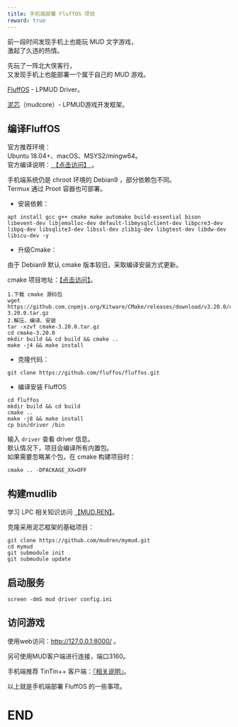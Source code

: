 ```yaml
---
title: 手机端部署 FluffOS 项目
reward: true
---
```


前一段时间发现手机上也能玩 MUD 文字游戏，  
激起了久违的热情。

先玩了一阵北大侠客行，  
又发现手机上也能部署一个属于自己的 MUD 游戏。

[FluffOS](https://github.com/fluffos/fluffos) - LPMUD Driver。

[泥芯](https://github.com/oiuv/mudcore)（mudcore）- LPMUD游戏开发框架。

<!--more-->

## 编译FluffOS

官方推荐环境：  
Ubuntu 18.04+、macOS、MSYS2/mingw64。  
官方编译说明：[ 【点击访问】 ](https://www.fluffos.info/build.html)。

手机端系统仍是 chroot 环境的 Debian9 ，部分依赖包不同。   
Termux 通过 Proot 容器也可部署。 

- 安装依赖： 
 
```
apt install gcc g++ cmake make automake build-essential bison libevent-dev libjemalloc-dev default-libmysqlclient-dev libpcre3-dev libpq-dev libsqlite3-dev libssl-dev zlib1g-dev libgtest-dev libdw-dev libicu-dev -y
```

- 升级Cmake：

由于 Debian9 默认 cmake 版本较旧，采取编译安装方式更新。

cmake 项目地址：[【点击访问】](https://github.com/Kitware/CMake/releases)。

```
1.下载 cmake 源码包
wget https://github.com.cnpmjs.org/Kitware/CMake/releases/download/v3.20.0/cmake-3.20.0.tar.gz
2.解压、编译、安装
tar -xzvf cmake-3.20.0.tar.gz
cd cmake-3.20.0
mkdir build && cd build && cmake ..
make -j4 && make install
```

- 克隆代码： 

```
git clone https://github.com/fluffos/fluffos.git
```

- 编译安装 FluffOS

```
cd fluffos
mkdir build && cd build
cmake ..
make -j8 && make install
cp bin/driver /bin
```

输入 `driver` 查看 driver 信息。  
默认情况下，项目会编译所有内置包。  
如果需要忽略某个包，在 cmake 构建项目时：  

```
cmake .. -DPACKAGE_XX=OFF
```

## 构建mudlib

学习 LPC 相关知识访问 [【MUD.REN】](https://bbs.mud.ren/)。

克隆采用泥芯框架的基础项目：
```
git clone https://github.com/mudren/mymud.git
cd mymud
git submodule init
git submudule update
```

## 启动服务

```
screen -dmS mud driver config.ini
```

## 访问游戏

使用web访问：http://127.0.0.1:8000/ 。

另可使用MUD客户端进行连接，端口3160。

手机端推荐 TinTin++ 客户端：[『相关说明』](https://github.com/zixijian/tt)。

以上就是手机端部署 FluffOS 的一些事项。

# END